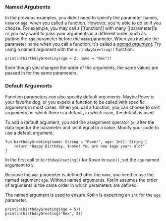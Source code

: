 ### **Named Argubents**

In the previous examples, you didn't need to specify the parameter names, `name` or `age`, when you called a function. However, you're able to do so if you choose. For example, you may call a [[function]] with many [[parameter]]s or you may want to pass your arguments in a different order, such as putting the `age` parameter before the `name` parameter. When you include the parameter name when you call a function, it's called a [_named argument_](https://kotlinlang.org/docs/functions.html#named-arguments). Try using a named argument with the `birthdayGreeting()` function.

```
println(birthdayGreeting(age = 2, name = "Rex"))
```

Even though you changed the order of the arguments, the same values are passed in for the same parameters.

### **Default Arguments**

Function parameters can also specify default arguments. Maybe Rover is your favorite dog, or you expect a function to be called with specific arguments in most cases. When you call a function, you can choose to omit arguments for which there is a default, in which case, the default is used.

To add a default argument, you add the assignment operator (`=`) after the data type for the parameter and set it equal to a value. Modify your code to use a default argument.

```
fun birthdayGreeting(name: String = "Rover", age: Int): String {
	return "Happy Birthday, $name! You are now $age years old!"
}
```

In the first call to `birthdayGreeting()` for Rover in `main()`, set the `age` named argument to `5`. 

Because the `age` parameter is defined after the `name`, you need to use the named argument `age`. Without named arguments, Kotlin assumes the order of arguments is the same order in which parameters are defined. 

The named argument is used to ensure Kotlin is expecting an `Int` for the `age` parameter.

```
println(birthdayGreeting(age = 5))
println(birthdayGreeting("Rex", 2))
```
